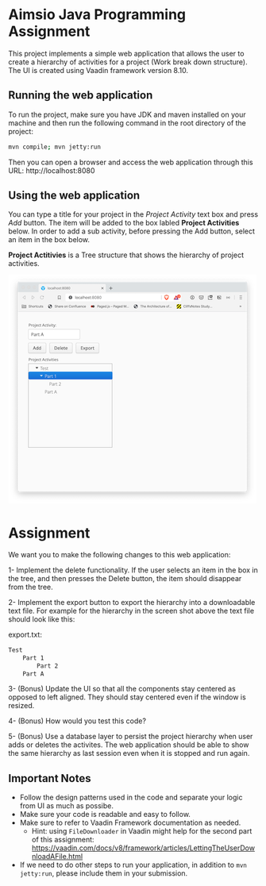 # Aimsio Java Programming Assignment
This project implements a simple web application that allows the user to create a hierarchy of activities for a project (Work break down structure). The UI is created using Vaadin framework version 8.10.

## Running the web application
To run the project, make sure you have JDK and maven installed on your machine and then run the following command in the root directory of the project:
```bash
mvn compile; mvn jetty:run
```
Then you can open a browser and access the web application through this URL: http://localhost:8080

## Using the web application
You can type a title for your project in the _Project Activity_ text box and press _Add_ button. The item will be added to the box labled **Project Activities** below. In order to add a sub activity, before pressing the Add button, select an item in the box below. 

**Project Actitivies** is a Tree structure that shows the hierarchy of project activities. 

![Screenshot](imgs/screenshot1.png)

# Assignment
We want you to make the following changes to this web application:

1- Implement the delete functionality. If the user selects an item in the box in the tree, and then presses the Delete button, the item should disappear from the tree.   

2- Implement the export button to export the hierarchy into a downloadable text file. For example for the hierarchy in the screen shot above the text file should look like this:

export.txt:
```
Test
    Part 1
        Part 2
    Part A
```

3- (Bonus) Update the UI so that all the components stay centered as opposed to left aligned. They should stay centered even if the window is resized.


4- (Bonus) How would you test this code?

5- (Bonus) Use a database layer to persist the project hierarchy when user adds or deletes the activites. The web application should be able to show the same hierarchy as last session even when it is stopped and run again. 
 

## Important Notes
* Follow the design patterns used in the code and separate your logic from UI as much as possibe. 
* Make sure your code is readable and easy to follow.
* Make sure to refer to Vaadin Framework documentation as needed.
    * Hint: using `FileDownloader` in Vaadin might help for the second part of this assignment: https://vaadin.com/docs/v8/framework/articles/LettingTheUserDownloadAFile.html  
* If we need to do other steps to run your application, in addition to `mvn jetty:run`, please include them in your submission. 
